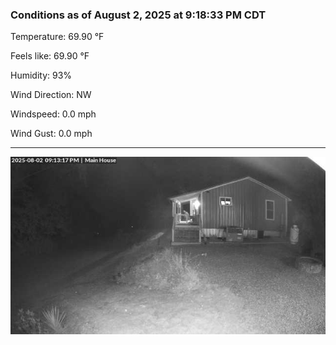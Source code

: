 ### Conditions as of August 2, 2025 at 9:18:33 PM CDT 

Temperature: 69.90 &deg;F

Feels like: 69.90 &deg;F

Humidity: 93%

Wind Direction: NW

Windspeed: 0.0 mph

Wind Gust: 0.0 mph

---

<img src="./images/latest.jpeg"/>


